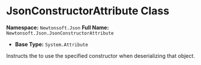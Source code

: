 # JsonConstructorAttribute Class

**Namespace:** `Newtonsoft.Json`
**Full Name:** `Newtonsoft.Json.JsonConstructorAttribute`
- **Base Type:** `System.Attribute`

Instructs the  to use the specified constructor when deserializing that object.